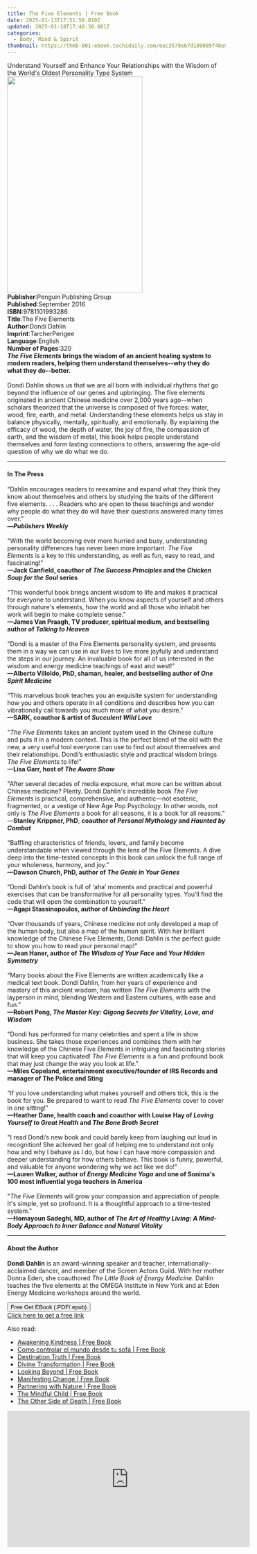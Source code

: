 ```yaml
---
title: The Five Elements | Free Book
date: 2025-01-13T17:51:58.810Z
updated: 2025-01-18T17:48:30.081Z
categories:
  - Body, Mind & Spirit
thumbnail: https://thmb-001-ebook.techidaily.com/eec3579e67d189089f48e9de6d127a237ffd47bf36251bf8731b40847589c0a7.jpg
---
```

<main id="book-container">
  <div class="flex flex-col">
    <div class="book-brief flex-1 py-6 px-4 sm:p-6 md:py-10 md:px-8">
      <!-- brief-->
      <div class="book-brief-main">
        Understand Yourself and Enhance Your Relationships with the Wisdom of
        the World's Oldest Personality Type System
      </div>
    </div>
    <div
      class="book-meta-info flex-1 grid gap-4 col-start-1 col-end-3 row-start-1 sm:mb-6 sm:grid-cols-4 lg:gap-6 lg:col-start-2 lg:row-end-6 lg:row-span-6 lg:mb-0"
    >
      <div
        class="book-meta-info-left place-content-center mt-4 p-4 text-sm leading-6 col-start-2 col-span-2 dark:text-slate-400"
      >
        <img
          class="w-full h-500 object-cover rounded-lg sm:h-255 sm:col-span-2 lg:col-span-full"
          src="https://img-001-ebook.techidaily.com/6a26bd504310c64c117c1c9836cbc3b29092d7d483c4398c7386024632dba627.jpg"
          alt=""
          width="312"
          height="500"
        />
      </div>
      <div
        class="book-meta-info-right mt-2 col-start-1 row-start-2 col-span-3 self-center"
      >
        <!-- meta data  -->
        <div class="flex flex-col px-4 md:px-8">
          <div class="flex-1">
            <strong>Publisher</strong>:<span class="px-2"
              >Penguin Publishing Group</span
            >
          </div>
          <div class="flex-1">
            <strong>Published</strong>:<span class="px-2">September 2016</span>
          </div>
          <div class="flex-1">
            <strong>ISBN</strong>:<span class="px-2">9781101993286</span>
          </div>
          <div class="flex-1">
            <strong>Title</strong>:<span class="px-2">The Five Elements</span>
          </div>
          <div class="flex-1">
            <strong>Author</strong>:<span class="px-2">Dondi Dahlin</span>
          </div>
          <div class="flex-1">
            <strong>Imprint</strong>:<span class="px-2">TarcherPerigee</span>
          </div>
          <div class="flex-1">
            <strong>Language</strong>:<span class="px-2">English</span>
          </div>
          <div class="flex-1">
            <strong>Number of Pages</strong>:<span class="px-2">320</span>
          </div>
        </div>
      </div>
    </div>
    <div class="book-description flex-1 py-6 px-4 sm:p-6 md:py-10 md:px-8">
      <div class="book-description-main">
        <div accordion-content="" id="description">
          <b
            ><i>The Five Elements</i> brings the wisdom of an ancient healing
            system to modern readers, helping them understand themselves--why
            they do what they do--better.<br /></b
          ><br />Dondi Dahlin shows us that we are all born with individual
          rhythms that go beyond the influence of our genes and upbringing. The
          five elements originated in ancient Chinese medicine over 2,000 years
          ago--when scholars theorized that the universe is composed of five
          forces: water, wood, fire, earth, and metal. Understanding these
          elements helps us stay in balance physically, mentally, spiritually,
          and emotionally. By explaining the efficacy of wood, the depth of
          water, the joy of fire, the compassion of earth, and the wisdom of
          metal, this book helps people understand themselves and form lasting
          connections to others, answering the age-old question of why we do
          what we do.
        </div>
      </div>
    </div>
    <div class="book-excerpts flex-1 py-6 px-4 sm:p-6 md:py-10 md:px-8">
      <!-- excerpts-->
      <div class="book-excerpts-main">
        <hr />
        <h4 class="placeholder placeholder-heading">
          <span>In The Press</span>
        </h4>
        <p>
          “Dahlin encourages readers to reexamine and expand what they think
          they know about themselves and others by studying the traits of the
          different five elements. . . . Readers who are open to these teachings
          and wonder why people do what they do will have their questions
          answered many times over.”<b
            ><br />—<i>Publishers Weekly<br /><br /></i></b
          >"With the world becoming ever more hurried and busy, understanding
          personality differences has never been more important.
          <i>The Five Elements</i>&nbsp;is a key to this understanding, as well
          as fun, easy to read, and fascinating!"<br />
          <b
            >—Jack Canfield, coauthor of&nbsp;<i>The Success Principles</i
            >&nbsp;and the&nbsp;<i>Chicken Soup for the Soul&nbsp;</i
            >series<br /><br /></b
          >"This wonderful book brings ancient wisdom to life and makes it
          practical for everyone to understand. When you know aspects of
          yourself and others through nature's elements, how the world and all
          those who inhabit her work will begin to make complete sense."<br /><b
            >—James Van Praagh, TV producer, spiritual medium, and bestselling
            author of <i>Talking to Heaven<br /><br /></i></b
          >"Dondi is a master of the Five Elements personality system, and
          presents them in a way we can use in our lives to live more joyfully
          and understand the steps in our journey. An invaluable book for all of
          us interested in the wisdom and energy medicine teachings of east and
          west!"<br /><b
            >—Alberto Villoldo, PhD, shaman, healer, and bestselling author of
            <i>One Spirit Medicine<br /><br /></i></b
          >“This marvelous book teaches you an exquisite system for
          understanding how you and others operate in all conditions and
          describes how you can vibrationally call towards you much more of what
          you desire."<b
            ><br />
            <b
              >—SARK, coauthor &amp; artist of <i>Succulent Wild Love</i>
              <br /><br /></b></b
          >"<i>The Five Elements</i> takes an ancient system used in the Chinese
          culture and puts it in a modern context. This is the perfect blend of
          the old with the new, a very useful tool everyone can use to find out
          about themselves and their relationships. Dondi’s enthusiastic style
          and practical wisdom brings <i>The Five Elements</i> to life!"<br />
          <b>—Lisa Garr, host of <i>The Aware Show</i></b
          ><br /><br />"After several decades of media exposure, what more can
          be written about Chinese medicine? Plenty. Dondi Dahlin's incredible
          book <i>The Five Elements</i> is practical, comprehensive, and
          authentic—not esoteric, fragmented, or a vestige of New Age Pop
          Psychology. In other words, not only is <i>The Five Elements</i> a
          book for all seasons, it is a book for all reasons."<br />
          —<b>Stanley Krippner, PhD</b>,
          <b
            >coauthor of <i>Personal Mythology</i> and
            <i>Haunted by Combat</i></b
          ><br /><br />“Baffling characteristics of friends, lovers, and family
          become understandable when viewed through the lens of the Five
          Elements. A dive deep into the time-tested concepts in this book can
          unlock the full range of your wholeness, harmony, and joy.”<br />
          <b>—Dawson Church, PhD, author of <i>The Genie in Your Genes</i></b
          ><br /><br />“Dondi Dahlin’s book is full of ‘aha’ moments and
          practical and powerful exercises that can be transformative for all
          personality types. You’ll&nbsp;find the code that will open the
          combination to yourself.” <br />
          <b>—Agapi Stassinopoulos, author of <i>Unbinding the Heart</i></b
          ><br /><br />“Over thousands of years, Chinese medicine not only
          developed a map of the human body, but also a map of the human spirit.
          With her brilliant knowledge of the Chinese Five Elements, Dondi
          Dahlin is the perfect guide to show you how to read your personal
          map!”<br />
          <b
            >—Jean Haner, author of <i>The Wisdom of Your Face</i> and
            <i>Your Hidden Symmetry </i></b
          ><br /><br />“Many books about the Five Elements are written
          academically like a medical text book. Dondi Dahlin, from
          her&nbsp;years of&nbsp;experience and mastery&nbsp;of this
          ancient&nbsp;wisdom, has written&nbsp;<i>The Five Elements</i
          >&nbsp;with the layperson in mind, blending Western and Eastern
          cultures, with ease and fun.”&nbsp;<br />
          <b
            >—Robert Peng,
            <i
              >The Master Key: Qigong Secrets for Vitality, Love, and Wisdom</i
            ></b
          ><br /><br />"Dondi has performed for many celebrities and spent a
          life in show business. She takes those experiences and combines them
          with her knowledge of the Chinese Five Elements in intriguing and
          fascinating stories that will keep you captivated!
          <i>The Five Elements</i> is a fun and profound book that may just
          change the way you look at life."<br />
          <b
            >—Miles Copeland, entertainment executive/founder of IRS Records and
            manager of The Police and Sting</b
          ><br /><br />“If you love understanding what makes yourself and others
          tick, this is the book for you. Be prepared to want to read
          <i>The Five Elements</i> cover to cover in one sitting!”&nbsp; <br />
          <b
            >—Heather Dane, health coach and coauthor with Louise Hay of
            <i>Loving Yourself to Great Health</i> and
            <i>The Bone Broth Secret</i></b
          ><br /><br />"I read Dondi’s new book and could barely keep from
          laughing out loud in recognition! She achieved her goal of helping me
          to understand not only how and why I behave as I do, but how I can
          have more compassion and deeper understanding for how others behave.
          This book is funny, powerful, and valuable for anyone wondering why we
          act like we do!"<br />
          <b>—Lauren Walker, author of <i>Energy Medicine Yoga</i></b>
          <b
            >and one of Sonima's 100 most influential yoga teachers in
            America</b
          ><br /><br />"<i>The Five Elements</i> will grow your compassion and
          appreciation of people. It's simple, yet so profound. It&nbsp;is a
          thoughtful approach to a time-tested system."<br />
          <b
            >—Homayoun Sadeghi, MD, author of
            <i
              >The Art of Healthy Living: A Mind-Body Approach to Inner Balance
              and Natural Vitality</i
            ></b
          >
        </p>
      </div>
    </div>
    <div class="book-about-author flex-1 py-6 px-4 sm:p-6 md:py-10 md:px-8">
      <!-- about author-->
      <div class="book-main-author-main">
        <hr />
        <h4 class="placeholder placeholder-heading">
          <span>About the Author</span>
        </h4>
        <p>
          <b>Dondi Dahlin</b> is an award-winning speaker and teacher,
          internationally-acclaimed dancer, and member of the Screen Actors
          Guild. With her mother Donna Eden, she coauthored
          <i>The Little Book of Energy Medicine</i>. Dahlin teaches the five
          elements at the OMEGA Institute in New York and at Eden Energy
          Medicine workshops around the world.
        </p>
      </div>
    </div>
    <div class="book-free-get flex-1 py-6 px-4 sm:p-6 md:py-10 md:px-8">
      <button
        id="btn-free-get"
        class="bg-blue-500 hover:bg-blue-700 text-white font-bold py-2 px-4 rounded"
      >
        Free Get EBook (.PDF/.epub)
      </button>
      <div id="countdown-display" class="px-2 text-lg mt-2"></div>
      <a
        id="free-link"
        class="hidden bg-blue-500 hover:bg-blue-700 text-white font-bold py-2 px-4 rounded"
        href="https://www.ebooks.com/en-us/book/2520984/the-five-elements/dondi-dahlin/"
        target="_blank"
        >Click here to get a free link</a
      >
    </div>
    <script>
      let countdownTime = 0;
      let countdownInterval = null;
      document
        .getElementById('btn-free-get')
        .addEventListener('click', startCountdown);
      function startCountdown() {
        countdownTime = new Date().getTime() + 60000 * 3;
        countdownInterval = setInterval(updateCountdown, 1000);
        document.getElementById('btn-free-get').disabled = true;
        document
          .getElementById('btn-free-get')
          .classList.add('bg-gray-500', 'cursor-not-allowed');
      }
      function updateCountdown() {
        let currentTime = new Date().getTime();
        let timeLeft = countdownTime - currentTime;
        let secondsLeft = Math.floor(timeLeft / 1000);
        document.getElementById('countdown-display').innerHTML =
          `Remaining time: ${secondsLeft} seconds.`;
        if (secondsLeft <= 0) {
          clearInterval(countdownInterval);
          document.getElementById('btn-free-get').classList.add('hidden');
          document.getElementById('free-link').classList.remove('hidden');
          document.getElementById('countdown-display').innerHTML = '';
        }
      }
    </script>
  </div>
</main>

<ins class="adsbygoogle"
      style="display:block"
      data-ad-client="ca-pub-7571918770474297"
      data-ad-slot="8358498916"
      data-ad-format="auto"
      data-full-width-responsive="true"></ins>
    

<span class="atpl-alsoreadstyle">Also read:</span>
<div><ul>
<li><a href="https://novels-ebooks.techidaily.com/538222-9781439164037-awakening-kindness/"><u>Awakening Kindness | Free Book</u></a></li>
<li><a href="https://novels-ebooks.techidaily.com/538354-9781439187067-como-controlar-el-mundo-desde-tu-sofa/"><u>Como controlar el mundo desde tu sofá | Free Book</u></a></li>
<li><a href="https://novels-ebooks.techidaily.com/538514-9781439190425-destination-truth/"><u>Destination Truth | Free Book</u></a></li>
<li><a href="https://novels-ebooks.techidaily.com/538707-9781439198643-divine-transformation/"><u>Divine Transformation | Free Book</u></a></li>
<li><a href="https://novels-ebooks.techidaily.com/538355-9781439146576-looking-beyond/"><u>Looking Beyond | Free Book</u></a></li>
<li><a href="https://novels-ebooks.techidaily.com/538425-9781439196083-manifesting-change/"><u>Manifesting Change | Free Book</u></a></li>
<li><a href="https://novels-ebooks.techidaily.com/538687-9781416592457-partnering-with-nature/"><u>Partnering with Nature | Free Book</u></a></li>
<li><a href="https://novels-ebooks.techidaily.com/538250-9781416583561-the-mindful-child/"><u>The Mindful Child | Free Book</u></a></li>
<li><a href="https://novels-ebooks.techidaily.com/538928-9780307757654-the-other-side-of-death/"><u>The Other Side of Death | Free Book</u></a></li>
</ul></div>

<!-- affiliate ads begin -->
<iframe width="560" height="315" src="https://www.youtube.com/embed/KaqfZcWg5sE?si=LPmSKk7AFp8VxDFD" title="YouTube video player" frameborder="0" allow="accelerometer; autoplay; clipboard-write; encrypted-media; gyroscope; picture-in-picture; web-share" referrerpolicy="strict-origin-when-cross-origin" allowfullscreen></iframe>
<!-- affiliate ads end -->


